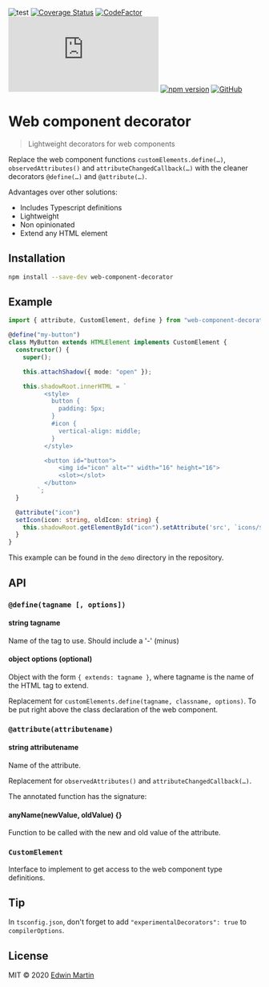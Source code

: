 ![test](https://github.com/edwinm/web-component-decorator/workflows/Test/badge.svg) [![Coverage Status](https://coveralls.io/repos/github/edwinm/web-component-decorator/badge.svg?branch=master)](https://coveralls.io/github/edwinm/web-component-decorator?branch=master) [![CodeFactor](https://www.codefactor.io/repository/github/edwinm/web-component-decorator/badge)](https://www.codefactor.io/repository/github/edwinm/web-component-decorator) [![Size](https://img.shields.io/github/size/edwinm/web-component-decorator/dist/bundle.min.js)](https://github.com/edwinm/web-component-decorator/blob/master/dist/bundle.min.js) [![npm version](https://badge.fury.io/js/web-component-decorator.svg)](https://www.npmjs.com/package/web-component-decorator) [![GitHub](https://img.shields.io/github/license/edwinm/web-component-decorator.svg)](https://github.com/edwinm/web-component-decorator/blob/master/LICENSE)

# Web component decorator

> Lightweight decorators for web components

Replace the web component functions `customElements.define(…)`, `observedAttributes()` and `attributeChangedCallback(…)` with the cleaner decorators `@define(…)` and `@attribute(…)`.

Advantages over other solutions:
- Includes Typescript definitions
- Lightweight
- Non opinionated
- Extend any HTML element

## Installation

```bash
npm install --save-dev web-component-decorator
```

## Example
```ts
import { attribute, CustomElement, define } from "web-component-decorator";

@define("my-button")
class MyButton extends HTMLElement implements CustomElement {
  constructor() {
    super();

    this.attachShadow({ mode: "open" });

    this.shadowRoot.innerHTML = `
          <style>
            button {
              padding: 5px;
            }
            #icon {
              vertical-align: middle;
            }
          </style>

          <button id="button">
              <img id="icon" alt="" width="16" height="16">          
              <slot></slot>
          </button>
        `;
  }

  @attribute("icon")
  setIcon(icon: string, oldIcon: string) {
    this.shadowRoot.getElementById("icon").setAttribute('src', `icons/${icon}-24px.svg`);
  }
}
```

This example can be found in the `demo` directory in the repository.

## API

### `@define(tagname [, options])`

#### string tagname
Name of the tag to use. Should include a '-' (minus)
#### object options (optional)
Object with the form `{ extends: tagname }`, where tagname is the name of the HTML tag to extend.

Replacement for `customElements.define(tagname, classname, options)`.
To be put right above the class declaration of the web component.

### `@attribute(attributename)`

#### string attributename
Name of the attribute.

Replacement for `observedAttributes()` and `attributeChangedCallback(…)`. 

The annotated function has the signature:

#### anyName(newValue, oldValue) {}
Function to be called with the new and old value of the attribute.

### `CustomElement`

Interface to implement to get access to the web component type definitions.

## Tip

In `tsconfig.json`, don't forget to add `"experimentalDecorators": true` to `compilerOptions`.

## License

MIT © 2020 [Edwin Martin](https://bitstorm.org/)
